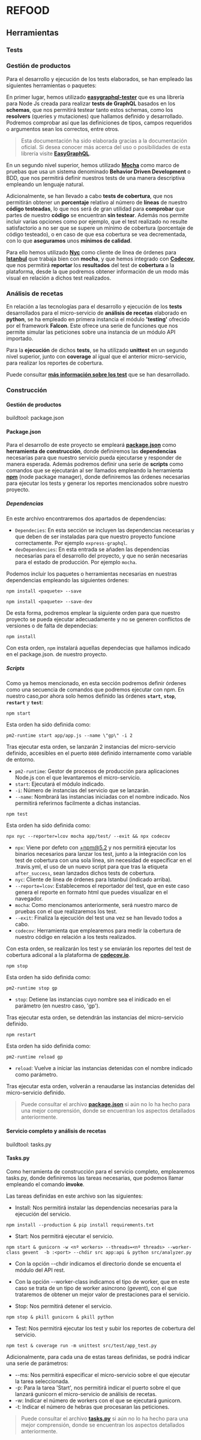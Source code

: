 # REFOOD

## Herramientas
### Tests
### Gestión de productos
Para el desarrollo y ejecución de los tests elaborados, se han empleado las siguientes herramientas o paquetes:

En primer lugar, hemos utilizado [**easygraphql-tester**](https://easygraphql.com/docs/getting-started/overview) que es una librería para Node Js creada para realizar **tests de GraphQL** basados en los **schemas**, que nos permitirá testear tanto estos schemas, como los **resolvers** (queries y mutaciones) que hallamos definido y desarrollado. Podremos comprobar así que las definiciones de tipos, campos requeridos o argumentos sean los correctos, entre otros.

> Esta documentación ha sido elaborada gracias a la documentación oficial. Si desea conocer más acerca del uso o posibilidades de esta librería visite [**EasyGraphQL**](https://easygraphql.com/docs/easygraphql-tester/overview/).

En un segundo nivel superior, hemos utilizado [**Mocha**](https://mochajs.org/) como marco de pruebas que usa un sistema denominado **Behavior Driven Development** o BDD, que nos permitirá definir nuestros tests de una manera descriptiva empleando un lenguaje natural.

Adicionalmente, se han llevado a cabo **tests de cobertura**, que nos permitirán obtener un **porcentaje** relativo al número de **líneas** de nuestro **código testeadas**, lo que nos será de gran utilidad para **comprobar** que partes de nuestro **código** se encuentran **sin testear**. Además nos permite incluir varias opciones como por ejemplo, que el test realizado no resulte satisfactorio a no ser que se supere un mínimo de cobertura (porcentaje de código testeado), o en caso de que esa cobertura se vea decrementada, con lo que **aseguramos** unos **mínimos de calidad**.

Para ello hemos utilizado [**Nyc**](https://github.com/istanbuljs/nyc) como cliente de línea de órdenes para [**Istanbul**](https://istanbul.js.org/) que trabaja bien con **mocha**, y que hemos integrado con [**Codecov**](https://github.com/istanbuljs/nyc/blob/master/docs/setup-codecov.md), que nos permitirá **reportar** los **resultados** del test de **cobertura** a la plataforma, desde la que podremos obtener información de un modo más visual en relación a dichos test realizados.

### Análisis de recetas
En relación a las tecnologías para el desarrollo y ejecución de los **tests** desarrollados para el micro-servicio de **análisis de recetas** elaborado en **python**, se ha empleado en primera instancia el módulo **'testing'** ofrecido por el framework **Falcon**. Este ofrece una serie de funciones que nos permite simular las peticiones sobre una instancia de un módulo API importado.

Para la **ejecución** de dichos **tests**, se ha utilizado **unittest** en un segundo nivel superior, junto con **coverage** al igual que el anterior micro-servicio, para realizar los reportes de cobertura.

Puede consultar [**más información sobre los test**](https://github.com/yoskitar/Cloud-Computing-CC/blob/master/Documentacion/Tests.md) que se han desarrollado.

### Construcción
#### Gestión de productos
buildtool: package.json

#### Package.json
Para el desarrollo de este proyecto se empleará [**package.json**](https://github.com/yoskitar/Cloud-Computing-CC/blob/master/package.json) como **herramienta de construcción**, donde definiremos las **dependencias** necesarias para que nuestro servicio pueda ejecutarse y responder de manera esperada. Además podremos definir una serie de **scripts** como comandos que se ejecutarán al ser llamados empleando la herramienta [**npm**](https://www.npmjs.com/) (node package manager), donde definiremos las órdenes necesarias para ejecutar los tests y generar los reportes mencionados sobre nuestro proyecto.

##### Dependencias
En este archivo encontraremos dos apartados de dependencias:
* `Dependecies`: En esta sección se incluyen las dependencias necesarias y que deben de ser instaladas para que nuestro proyecto funcione correctamente. Por ejemplo `express-graphql`.
* `devDependencies`: En esta entrada se añaden las dependencias necesarias para el desarrollo del proyecto, y que no serán necesarias para el estado de producción. Por ejemplo `mocha`.

Podemos incluir los paquetes o herramientas necesarias en nuestras dependencias empleando las siguientes órdenes:

```
npm install <paquete> --save
```
```
npm install <paquete> --save-dev
```
De esta forma, podremos emplear la siguiente orden para que nuestro proyecto se pueda ejecutar adecuadamente y no se generen conflictos de versiones o de falta de dependecias:
```
npm install 
```
Con esta orden, `npm` instalará aquellas dependecias que hallamos indicado en el package.json. de nuestro proyecto. 

##### Scripts
Como ya hemos mencionado, en esta sección podremos definir órdenes como una secuencia de comandos que podremos ejecutar con npm. En nuestro caso,por ahora solo hemos definido las órdenes **`start`**, **`stop`**, **`restart`** y **`test`**:

```
npm start
```
Esta orden ha sido definida como:
```
pm2-runtime start app/app.js --name \"gp\" -i 2
```
Tras ejecutar esta orden, se lanzarán 2 instancias del micro-servicio definido, accesibles en el puerto `8080` definido internamente como variable de entorno.
* `pm2-runtime`: Gestor de procesos de producción para aplicaciones Node.js con el que levantaremos el micro-servicio.
* `start`: Ejecutará el módulo indicado.
* `-i`: Número de instancias del servicio que se lanzarán.
* `--name`: Nombrará las instancias iniciadas con el nombre indicado. Nos permitirá referirnos facilmente a dichas instancias.

```
npm test 
```

Esta orden ha sido definida como:
```
npx nyc --reporter=lcov mocha app/test/ --exit && npx codecov
```
* `npx`: Viene por defeto con +npm@5.2 y nos permitirá ejecutar los binarios necesarios para lanzar los test, junto a la integración con los test de cobertura con una sola línea, sin necesidad de especificar en el .travis.yml, el uso de un nuevo script para que tras la etiqueta `after_success`, sean lanzados dichos tests de cobertura.
* `nyc`: Cliente de línea de órdenes para Istanbul (indicado arriba).
* `--reporte=lcov`: Establecemos el reportador del test, que en este caso genera el reporte en formato html que puedes visualizar en el navegador.
* `mocha`: Como mencionamos anteriormente, será nuestro marco de pruebas con el que realizaremos los test.
* `--exit`: Finaliza la ejecución del test una vez se han llevado todos a cabo.
* `codecov`: Herramienta que emplearemos para medir la cobertura de nuestro código en relación a los tests realizados.

Con esta orden, se realizarán los test y se enviarán los reportes del test de cobertura adiconal a la plataforma de [**codecov.io**](https://codecov.io/gh/yoskitar/Cloud-Computing-CC).

```
npm stop
```
Esta orden ha sido definida como:
```
pm2-runtime stop gp
```
* `stop`: Detiene las instancias cuyo nombre sea el inidicado en el parámetro (en nuestro caso, 'gp').

Tras ejecutar esta orden, se detendrán las instancias del micro-servicio definido.

```
npm restart
```
Esta orden ha sido definida como:
```
pm2-runtime reload gp
```
* `reload`: Vuelve a iniciar las instancias detenidas con el nombre indicado como parámetro.

Tras ejecutar esta orden, volverán a renaudarse las instancias detenidas del micro-servicio definido.

> Puede consultar el archivo [**package.json**](https://github.com/yoskitar/Cloud-Computing-CC/blob/master/package.json) si aún no lo ha hecho para una mejor comprensión, donde se encuentran los aspectos detallados anteriormente.

#### Servicio completo y análisis de recetas
buildtool: tasks.py

#### Tasks.py
Como herramienta de construcción para el servicio completo, emplearemos tasks.py, donde definiremos las tareas necesarias, que podemos llamar empleando el comando **invoke**.

Las tareas definidas en este archivo son las siguientes:
* Install: Nos permitirá instalar las dependencias necesarias para la ejecución del servicio.
```
npm install --production & pip install requirements.txt
```

* Start: Nos permitirá ejecutar el servicio.
```
npm start & gunicorn -w <nº workers> --threads=<nº threads> --worker-class gevent  -b :<port> --chdir src app:api & python src/analyzer.py
```
* Con la opción --chdir indicamos el directorio donde se encuenta el módulo del API rest.

* Con la opción --worker-class indicamos el tipo de worker, que en este caso se trata de un tipo de worker asincrono (gevent), con el que trataremos de obtener un mejor valor de prestaciones para el servicio.

* Stop: Nos permitirá detener el servicio.
```
npm stop & pkill gunicorn & pkill python
```
* Test: Nos permitirá ejecutar los test y subir los reportes de cobertura del servicio.
```
npm test & coverage run -m unittest src/test/app_test.py
```

Adicionalmente, para cada una de estas tareas definidas, se podrá indicar una serie de parámetros:
* --ms: Nos permitirá especificar el micro-servicio sobre el que ejecutar la tarea seleccionada.
* -p: Para la tarea 'Start', nos permitirá indicar el puerto sobre el que lanzará gunicorn el micro-servicio de análisis de recetas.
* -w: Indicar el número de workers con el que se ejecutará gunicorn.
* -t: Indicar el número de hebras que procesaran las peticiones.

> Puede consultar el archivo [**tasks.py**](https://github.com/yoskitar/Cloud-Computing-CC/blob/master/tasks.py) si aún no lo ha hecho para una mejor comprensión, donde se encuentran los aspectos detallados anteriormente.